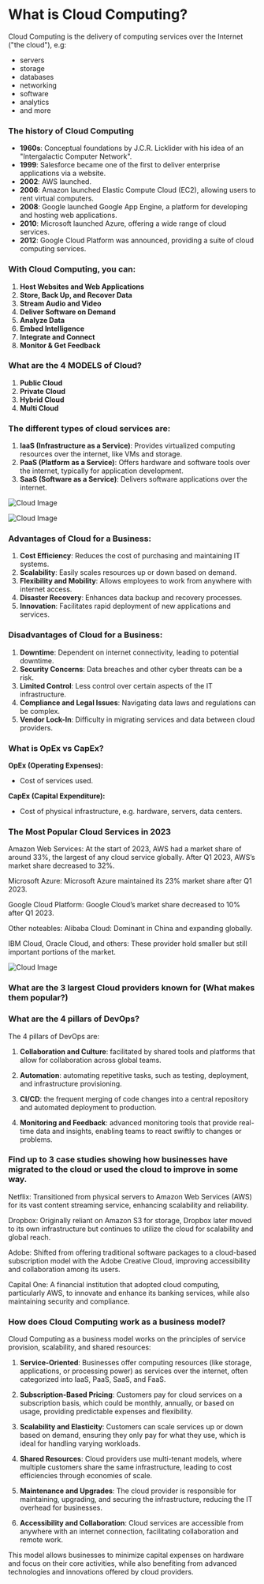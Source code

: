 # What is Cloud Computing?

Cloud Computing is the delivery of computing services over the Internet ("the cloud"), e.g:
- servers
- storage
- databases
- networking
- software
- analytics
- and more


### The history of Cloud Computing

- **1960s**: Conceptual foundations by J.C.R. Licklider with his idea of an "Intergalactic Computer Network".
- **1999**: Salesforce became one of the first to deliver enterprise applications via a website.
- **2002**: AWS launched.
- **2006**: Amazon launched Elastic Compute Cloud (EC2), allowing users to rent virtual computers.
- **2008**: Google launched Google App Engine, a platform for developing and hosting web applications.
- **2010**: Microsoft launched Azure, offering a wide range of cloud services.
- **2012**: Google Cloud Platform was announced, providing a suite of cloud computing services.


### With Cloud Computing, you can:

1. **Host Websites and Web Applications**
2. **Store, Back Up, and Recover Data**
3. **Stream Audio and Video**
4. **Deliver Software on Demand**
5. **Analyze Data**
6. **Embed Intelligence**
7. **Integrate and Connect**
8. **Monitor & Get Feedback**

### What are the 4 MODELS of Cloud?

1. **Public Cloud**
2. **Private Cloud**
3. **Hybrid Cloud**
4. **Multi Cloud**


### The different types of cloud services are:

1. **IaaS (Infrastructure as a Service)**: Provides virtualized computing resources over the internet, like VMs and storage.
2. **PaaS (Platform as a Service)**: Offers hardware and software tools over the internet, typically for application development.
3. **SaaS (Software as a Service)**: Delivers software applications over the internet.

![Cloud Image](../imgs/cloud-computing.jpg "Cloud services")


![Cloud Image](../imgs/cloud-computing-services.jpg)



### Advantages of Cloud for a Business:

1. **Cost Efficiency**: Reduces the cost of purchasing and maintaining IT systems.
2. **Scalability**: Easily scales resources up or down based on demand.
3. **Flexibility and Mobility**: Allows employees to work from anywhere with internet access.
4. **Disaster Recovery**: Enhances data backup and recovery processes.
5. **Innovation**: Facilitates rapid deployment of new applications and services.

### Disadvantages of Cloud for a Business:

1. **Downtime**: Dependent on internet connectivity, leading to potential downtime.
2. **Security Concerns**: Data breaches and other cyber threats can be a risk.
3. **Limited Control**: Less control over certain aspects of the IT infrastructure.
4. **Compliance and Legal Issues**: Navigating data laws and regulations can be complex.
5. **Vendor Lock-In**: Difficulty in migrating services and data between cloud providers.


### What is OpEx vs CapEx?
**OpEx (Operating Expenses):**
- Cost of services used.

**CapEx (Capital Expenditure):**
- Cost of physical infrastructure, e.g. hardware, servers, data centers.


### The Most Popular Cloud Services in 2023
Amazon Web Services:
At the start of 2023, AWS had a market share of around 33%, the largest of any cloud service globally. After Q1 2023, AWS’s market share decreased to 32%.

Microsoft Azure:
Microsoft Azure maintained its 23% market share after Q1 2023.

Google Cloud Platform:
Google Cloud’s market share decreased to 10% after Q1 2023.

Other noteables:
Alibaba Cloud: Dominant in China and expanding globally.

IBM Cloud, Oracle Cloud, and others: These provider hold smaller but still important portions of the market.

![Cloud Image](../imgs/cloud-providers-marketshare.jpg "Cloud providers market share")

### What are the 3 largest Cloud providers known for (What makes them popular?)


### What are the 4 pillars of DevOps?

The 4 pillars of DevOps are:

1. **Collaboration and Culture**: facilitated by shared tools and platforms that allow for collaboration across global teams.

2. **Automation**: automating repetitive tasks, such as testing, deployment, and infrastructure provisioning.

3. **CI/CD**: the frequent merging of code changes into a central repository and automated deployment to production.

4. **Monitoring and Feedback**: advanced monitoring tools that provide real-time data and insights, enabling teams to react swiftly to changes or problems.


### Find up to 3 case studies showing how businesses have migrated to the cloud or used the cloud to improve in some way.
Netflix: Transitioned from physical servers to Amazon Web Services (AWS) for its vast content streaming service, enhancing scalability and reliability.

Dropbox: Originally reliant on Amazon S3 for storage, Dropbox later moved to its own infrastructure but continues to utilize the cloud for scalability and global reach.

Adobe: Shifted from offering traditional software packages to a cloud-based subscription model with the Adobe Creative Cloud, improving accessibility and collaboration among its users.

Capital One: A financial institution that adopted cloud computing, particularly AWS, to innovate and enhance its banking services, while also maintaining security and compliance.



### How does Cloud Computing work as a business model?

Cloud Computing as a business model works on the principles of service provision, scalability, and shared resources:

1. **Service-Oriented**: Businesses offer computing resources (like storage, applications, or processing power) as services over the internet, often categorized into IaaS, PaaS, SaaS, and FaaS.

2. **Subscription-Based Pricing**: Customers pay for cloud services on a subscription basis, which could be monthly, annually, or based on usage, providing predictable expenses and flexibility.

3. **Scalability and Elasticity**: Customers can scale services up or down based on demand, ensuring they only pay for what they use, which is ideal for handling varying workloads.

4. **Shared Resources**: Cloud providers use multi-tenant models, where multiple customers share the same infrastructure, leading to cost efficiencies through economies of scale.

5. **Maintenance and Upgrades**: The cloud provider is responsible for maintaining, upgrading, and securing the infrastructure, reducing the IT overhead for businesses.

6. **Accessibility and Collaboration**: Cloud services are accessible from anywhere with an internet connection, facilitating collaboration and remote work.

This model allows businesses to minimize capital expenses on hardware and focus on their core activities, while also benefiting from advanced technologies and innovations offered by cloud providers.
